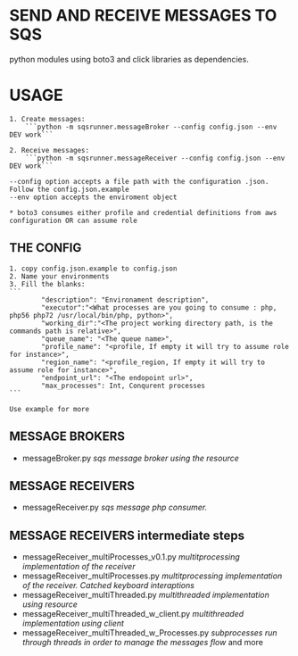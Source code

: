 # SEND AND RECEIVE MESSAGES TO SQS

python modules using boto3 and click libraries as dependencies.

# USAGE
	1. Create messages:
		```python -m sqsrunner.messageBroker --config config.json --env DEV work```

	2. Receive messages:
		```python -m sqsrunner.messageReceiver --config config.json --env DEV work```

	--config option accepts a file path with the configuration .json. Follow the config.json.example
	--env option accepts the enviroment object	
	
	* boto3 consumes either profile and credential definitions from aws configuration OR can assume role

## THE CONFIG 
	1. copy config.json.example to config.json
	2. Name your environments
	3. Fill the blanks:
	```
			"description": "Environament description",
			"executor":"<What processes are you going to consume : php, php56 php72 /usr/local/bin/php, python>",
			"working_dir":"<The project working directory path, is the commands path is relative>",		
			"queue_name": "<The queue name>",
			"profile_name": "<profile, If empty it will try to assume role for instance>",
			"region_name": "<profile_region, If empty it will try to assume role for instance>",
			"endpoint_url": "<The endopoint url>",
			"max_processes": Int, Conqurent processes
	```

	Use example for more 
## MESSAGE BROKERS
* messageBroker.py _sqs message broker using the resource_

## MESSAGE RECEIVERS
* messageReceiver.py _sqs message php consumer._

## MESSAGE RECEIVERS intermediate steps
* messageReceiver_multiProcesses_v0.1.py _multitprocessing implementation of the receiver_
* messageReceiver_multiProcesses.py _multitprocessing implementation of the receiver. Catched keyboard interaptions_
* messageReceiver_multiThreaded.py _multithreaded implementation using resource_
* messageReceiver_multiThreaded_w_client.py _multithreaded implementation using client_
* messageReceiver_multiThreaded_w_Processes.py _subprocesses run through threads in order to manage the messages flow_
and more
